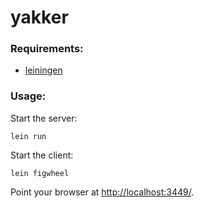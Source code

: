 # yakker

### Requirements:
* [leiningen](http://leiningen.org/)

### Usage:

Start the server:
```
lein run
```

Start the client:
```
lein figwheel
```

Point your browser at [http://localhost:3449/](http://localhost:3449/).
